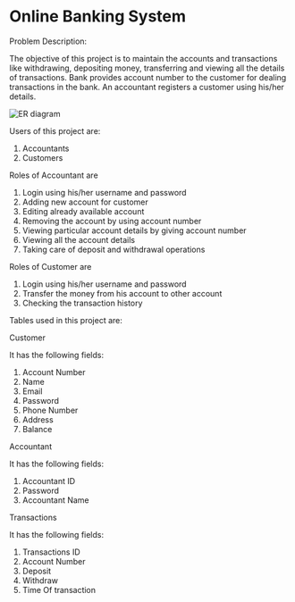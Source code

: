 # Online Banking System

Problem Description:


The objective of this project is to maintain the accounts and transactions like withdrawing, depositing money, transferring and viewing all the details of transactions. Bank provides account number to the customer for dealing transactions in the bank. An accountant registers a customer using his/her details. 


 ![ER diagram](https://lh6.googleusercontent.com/-zlI1jSs_OL6kSrRsFhgy9kkayJYVFrYHpkw4rPdFpumJNPQSkg4eaL62pywxfeTg6M=w2400) 


Users of this project are:

1. Accountants
2. Customers


Roles of Accountant are

1. Login using his/her username and password
2. Adding new account for customer
3. Editing already available account
4. Removing the account by using account number
5. Viewing particular account details by giving account number
6. Viewing all the account details
7. Taking care of deposit and withdrawal operations



Roles of Customer are

1. Login using his/her username and password
2. Transfer the money from his account to other account
3. Checking the transaction history


Tables used in this project are:

Customer

It has the following fields:

1. Account Number
2. Name
3. Email
4. Password
5. Phone Number
6. Address
7. Balance

Accountant

It has the following fields:

1. Accountant ID
2. Password
3. Accountant Name

Transactions 

It has the following fields:

1. Transactions ID
2. Account Number
3. Deposit
4. Withdraw
5. Time Of transaction
